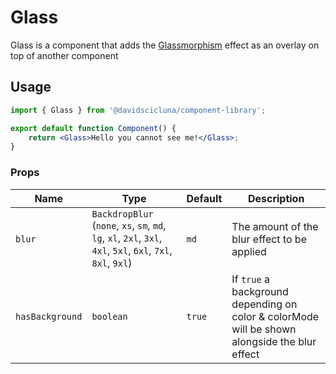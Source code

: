 # Glass

Glass is a component that adds the [Glassmorphism](https://www.freecodecamp.org/news/glassmorphism-how-to-create-a-glass-card-in-figma/#:~:text=Glassmorphism%20is%20a%20style%20which,and%20feel%20to%20its%20elements.) effect as an overlay on top of another component

## Usage

```jsx
import { Glass } from '@davidscicluna/component-library';

export default function Component() {
	return <Glass>Hello you cannot see me!</Glass>;
}
```

### Props

| Name            | Type                                                                                                          | Default | Description                                                                                   |
| --------------- | ------------------------------------------------------------------------------------------------------------- | ------- | --------------------------------------------------------------------------------------------- |
| `blur`          | `BackdropBlur` (`none`, `xs`, `sm`, `md`, `lg`, `xl`, `2xl`, `3xl`, `4xl`, `5xl`, `6xl`, `7xl`, `8xl`, `9xl`) | `md`    | The amount of the blur effect to be applied                                                   |
| `hasBackground` | `boolean`                                                                                                     | `true`  | If `true` a background depending on color & colorMode will be shown alongside the blur effect |
